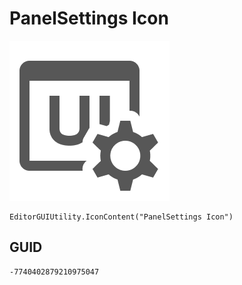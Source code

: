 # PanelSettings Icon
![](/img/PanelSettings%20Icon.png)

``` CSharp
EditorGUIUtility.IconContent("PanelSettings Icon")
```
## GUID
```
-7740402879210975047
```
